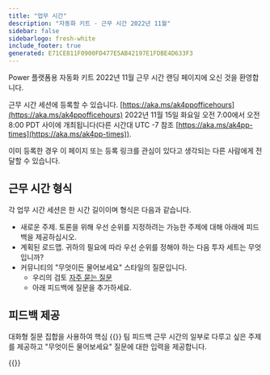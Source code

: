 ```yaml
---
title: "업무 시간"
description: "자동화 키트 - 근무 시간 2022년 11월"
sidebar: false
sidebarlogo: fresh-white
include_footer: true
generated: E71CE811F0900FD477E5AB42197E1FDBE4D633F3
---
```


Power 플랫폼용 자동화 키트 2022년 11월 근무 시간 랜딩 페이지에 오신 것을 환영합니다.

근무 시간 세션에 등록할 수 있습니다. [https://aka.ms/ak4ppofficehours](https://aka.ms/ak4ppofficehours) 2022년 11월 15일 화요일 오전 7:00에서 오전 8:00 PDT 사이에 개최됩니다(다른 시간대 UTC -7 참조 [https://aka.ms/ak4pp-times](https://aka.ms/ak4pp-times)).

이미 등록한 경우 이 페이지 또는 등록 링크를 관심이 있다고 생각되는 다른 사람에게 전달할 수 있습니다.

## 근무 시간 형식

각 업무 시간 세션은 한 시간 길이이며 형식은 다음과 같습니다.

- 새로운 주제. 토론을 위해 우선 순위를 지정하려는 가능한 주제에 대해 아래에 피드백을 제공하십시오.
- 계획된 로드맵. 귀하의 필요에 따라 우선 순위를 정해야 하는 다음 투자 세트는 무엇입니까?
- 커뮤니티의 "무엇이든 물어보세요" 스타일의 질문입니다.
    - 우리의 검토 [자주 묻는 질문](/ko/frequently-asked-questions)
    - 아래 피드백에 질문을 추가하세요.

## 피드백 제공

대화형 질문 집합을 사용하여 핵심 {{<product-name>}} 팀 피드백 근무 시간의 일부로 다루고 싶은 주제를 제공하고 "무엇이든 물어보세요" 질문에 대한 입력을 제공합니다.

{{<questions name="/content/ko/office-hours/november-2022.json" completed="피드백을 작성해 주셔서 감사합니다." showNavigationButtons="false" locale="ko">}}
